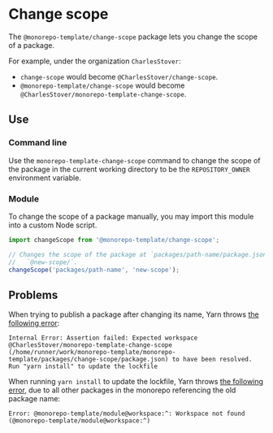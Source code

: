 # Change scope

The `@monorepo-template/change-scope` package lets you change the scope of a
package.

For example, under the organization `CharlesStover`:

- `change-scope` would become `@CharlesStover/change-scope`.
- `@monorepo-template/change-scope` would become
  `@CharlesStover/monorepo-template-change-scope`.

## Use

### Command line

Use the `monorepo-template-change-scope` command to change the scope of the
package in the current working directory to be the `REPOSITORY_OWNER`
environment variable.

### Module

To change the scope of a package manually, you may import this module into a
custom Node script.

```js
import changeScope from '@monorepo-template/change-scope';

// Changes the scope of the package at `packages/path-name/package.json` to
//   `@new-scope/`.
changeScope('packages/path-name', 'new-scope');
```

## Problems

When trying to publish a package after changing its name, Yarn throws
[the following error](https://github.com/CharlesStover/monorepo-template/runs/4527677150?check_suite_focus=true#step:7:9):

```
Internal Error: Assertion failed: Expected workspace @CharlesStover/monorepo-template-change-scope (/home/runner/work/monorepo-template/monorepo-template/packages/change-scope/package.json) to have been resolved. Run "yarn install" to update the lockfile
```

When running `yarn install` to update the lockfile, Yarn throws
[the following error](https://github.com/CharlesStover/monorepo-template/runs/4527564087?check_suite_focus=true#step:6:16),
due to all other packages in the monorepo referencing the old package name:

```
Error: @monorepo-template/module@workspace:^: Workspace not found (@monorepo-template/module@workspace:^)
```
